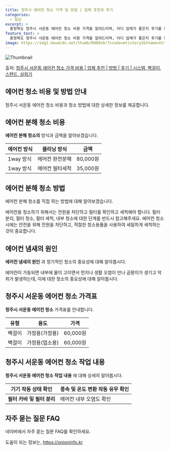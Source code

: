 ```yaml
---
title: 청주시 에어컨 청소 가격 및 방법 | 업체 추천과 후기
categories:
  - 일상
excerpt: >
  충청북도 청주시 서운동 에어컨 청소 비용 가격을 알려드리며, 어디 업체가 좋은지 후기를 통해 알아보겠습니다. 현재 글에서는 시스템, 벽걸이, 스탠드, 실외기 각각에 대해 청소 비용이 나와 있으니 참고하시면 되겠습니다. 에어컨 분해 청소 방법 보기 👈 클릭셀프 에어컨 청소 방법 보기👈 클릭청주시 서운동 에어컨 청소 비용시스템에어컨 방식클리닝방식금액1way 방식에어컨 완전분해80,000원1way 방식에어컨 필터세척35,000원2way 방식에어컨 완전분해90,000원2way 방식에어컨 필터세척35,000원4way 방식에어컨 완전분해120,000원4way 방식에어컨 필터세척35,000원원형방식에어컨 완전분해140,000원원형방식에어컨 필터세척35,000원에어컨 청소 견적 샘플 보기 👈 클릭에어컨 냄새의 원인에어..
feature_text: >
  충청북도 청주시 서운동 에어컨 청소 비용 가격을 알려드리며, 어디 업체가 좋은지 후기를 통해 알아보겠습니다. 현재 글에서는 시스템, 벽걸이, 스탠드, 실외기 각각에 대해 청소 비용이 나와 있으니 참고하시면 되겠습니다. 에어컨 분해 청소 방법 보기 👈 클릭셀프 에어컨 청소 방법 보기👈 클릭청주시 서운동 에어컨 청소 비용시스템에어컨 방식클리닝방식금액1way 방식에어컨 완전분해80,000원1way 방식에어컨 필터세척35,000원2way 방식에어컨 완전분해90,000원2way 방식에어컨 필터세척35,000원4way 방식에어컨 완전분해120,000원4way 방식에어컨 필터세척35,000원원형방식에어컨 완전분해140,000원원형방식에어컨 필터세척35,000원에어컨 청소 견적 샘플 보기 👈 클릭에어컨 냄새의 원인에어..
image: https://img1.daumcdn.net/thumb/R800x0/?scode=mtistory2&fname=https%3A%2F%2Fblog.kakaocdn.net%2Fdn%2F5tQIz%2FbtsHBe2uPXZ%2F752dPJma13pLOwkKzMzFM1%2Fimg.webp
---
```


![Thumbnail](https://img1.daumcdn.net/thumb/R800x0/?scode=mtistory2&fname=https%3A%2F%2Fblog.kakaocdn.net%2Fdn%2F5tQIz%2FbtsHBe2uPXZ%2F752dPJma13pLOwkKzMzFM1%2Fimg.webp)

<p>출처: <a href="https://onioninfo.kr/entry/%EC%B2%AD%EC%A3%BC%EC%8B%9C-%EC%84%9C%EC%9A%B4%EB%8F%99-%EC%97%90%EC%96%B4%EC%BB%A8-%EC%B2%AD%EC%86%8C-%EA%B0%80%EA%B2%A9-%EB%B9%84%EC%9A%A9-%EC%97%85%EC%B2%B4-%EC%B6%94%EC%B2%9C-%EB%B0%A9%EB%B2%95-%ED%9B%84%EA%B8%B0-%EC%8B%9C%EC%8A%A4%ED%85%9C-%EB%B2%BD%EA%B1%B8%EC%9D%B4-%EC%8A%A4%ED%83%A0%EB%93%9C-%EC%8B%A4%EC%99%B8%EA%B8%B0" rel="dofollow">청주시 서운동 에어컨 청소 가격 비용 | 업체 추천 | 방법 | 후기 | 시스템, 벽걸이, 스탠드, 실외기</a> </p>

## 에어컨 청소 비용 및 방법 안내

청주시 서운동 에어컨 청소 비용과 청소 방법에 대한 상세한 정보를 제공합니다.

## 에어컨 분해 청소 비용

**에어컨 분해 청소의** 방식과 금액을 알아보겠습니다.

**에어컨 방식** | **클리닝 방식** | **금액**  
---|---|---  
1way 방식 | 에어컨 완전분해 | 80,000원  
1way 방식 | 에어컨 필터세척 | 35,000원  
  
## **에어컨 분해 청소** 방법

에어컨 분해 청소를 직접 하는 방법에 대해 알아보겠습니다.

에어컨을 청소하기 위해서는 전원을 차단하고 필터를 확인하고 세척해야 합니다. 필터 분리, 필터 청소, 필터 세척, 내부 청소에 대한 단계를
반드시 참고해주세요. 에어컨 청소 시에는 안전을 위해 전원을 차단하고, 적절한 청소용품을 사용하여 세밀하게 세척하는 것이 중요합니다.

## 에어컨 냄새의 원인

**에어컨 냄새의 원인** 과 정기적인 청소의 중요성에 대해 알아봅시다.

에어컨이 가동되면 내부에 물이 고이면서 먼지나 생활 오염이 만나 곰팡이가 생기고 악취가 발생하는데, 이에 대한 청소의 중요성에 대해
알아봅시다.

## 청주시 서운동 에어컨 청소 가격표

**청주시 서운동 에어컨 청소** 가격표를 안내합니다.

**유형** | **용도** | **가격**  
---|---|---  
벽걸이 | 가정용(가정용) | 60,000원  
벽걸이 | 가정용(업소용) | 60,000원  
  
## 청주시 서운동 에어컨 청소 작업 내용

**청주시 서운동 에어컨 청소 작업 내용** 에 대해 상세히 알아봅시다.

**기기 작동 상태 확인** | 풍속 및 온도 변환 작동 유무 확인  
---|---  
**필터 카바 및 필터 분리** | 에어컨 내부 오염도 확인  
  
## 자주 묻는 질문 FAQ

네이버에서 자주 묻는 질문 FAQ를 확인하세요.



 

도움이 되는 정보는, <a href="https://onioninfo.kr" rel="dofollow">https://onioninfo.kr</a>


